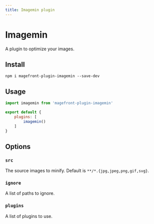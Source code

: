 ```yaml
---
title: Imagemin plugin
---
```


# Imagemin

A plugin to optimize your images.

## Install

    npm i magefront-plugin-imagemin --save-dev

## Usage

```js
import imagemin from 'magefront-plugin-imagemin'

export default {
    plugins: [
        imagemin()
    ]
}
```

## Options

### `src`

The source images to minify. Default is `**/*.{jpg,jpeg,png,gif,svg}`.

### `ignore`

A list of paths to ignore.

### `plugins`

A list of plugins to use.
